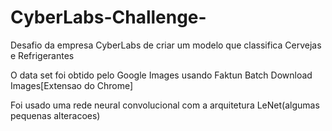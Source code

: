 # CyberLabs-Challenge-
Desafio da empresa CyberLabs de criar um modelo que classifica Cervejas e Refrigerantes

O data set foi obtido pelo Google Images usando Faktun Batch Download Images[Extensao do Chrome]

Foi usado uma rede neural convolucional com a arquitetura LeNet(algumas pequenas alteracoes)
